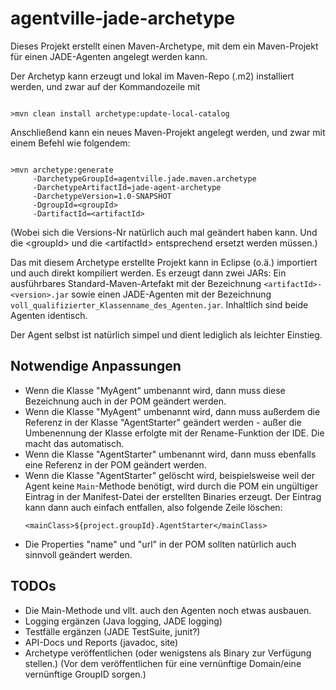 agentville-jade-archetype
=========================

Dieses Projekt erstellt einen Maven-Archetype, mit dem ein Maven-Projekt für einen JADE-Agenten angelegt werden kann.

Der Archetyp kann erzeugt und lokal im Maven-Repo (.m2) installiert werden, und zwar auf der Kommandozeile mit
<pre><code>
>mvn clean install archetype:update-local-catalog
</code></pre> 
Anschließend kann ein neues Maven-Projekt angelegt werden, und zwar mit einem Befehl wie folgendem:

<pre><code>
>mvn archetype:generate 
     -DarchetypeGroupId=agentville.jade.maven.archetype 
     -DarchetypeArtifactId=jade-agent-archetype 
     -DarchetypeVersion=1.0-SNAPSHOT 
     -DgroupId=&lt;groupId> 
     -DartifactId=&lt;artifactId>
</code></pre>     
(Wobei sich die Versions-Nr natürlich auch mal geändert haben kann. Und die &lt;groupId> und die &lt;artifactId> entsprechend
ersetzt werden müssen.)

Das mit diesem Archetype erstellte Projekt kann in Eclipse (o.ä.) importiert und auch direkt kompiliert werden. Es erzeugt dann zwei JARs:
Ein ausführbares Standard-Maven-Artefakt mit der Bezeichnung <code>&lt;artifactId>-&lt;version>.jar</code> sowie
einen JADE-Agenten mit der Bezeichnung <code>voll_qualifizierter_Klassenname_des_Agenten.jar</code>. Inhaltlich sind beide Agenten identisch.

Der Agent selbst ist natürlich simpel und dient lediglich als leichter Einstieg.

Notwendige Anpassungen
----------------------

- Wenn die Klasse "MyAgent" umbenannt wird, dann muss diese Bezeichnung auch in der POM geändert werden.
- Wenn die Klasse "MyAgent" umbenannt wird, dann muss außerdem die Referenz in der Klasse "AgentStarter" geändert werden - außer die Umbenennung der Klasse erfolgte mit der Rename-Funktion der IDE. Die macht das automatisch.
- Wenn die Klasse "AgentStarter" umbenannt wird, dann muss ebenfalls eine Referenz in der POM geändert werden.
- Wenn die Klasse "AgentStarter" gelöscht wird, beispielsweise weil der Agent keine <code>Main</code>-Methode benötigt, wird durch die POM ein ungültiger Eintrag in der Manifest-Datei der erstellten Binaries erzeugt. Der Eintrag kann dann auch einfach entfallen, also folgende Zeile löschen: <pre><code>&lt;mainClass>${project.groupId}.AgentStarter&lt;/mainClass></code></pre>
- Die Properties "name" und "url" in der POM sollten natürlich auch sinnvoll geändert werden.

TODOs
-----

- Die Main-Methode und vllt. auch den Agenten noch etwas ausbauen.
- Logging ergänzen (Java logging, JADE logging)
- Testfälle ergänzen (JADE TestSuite, junit?)
- API-Docs und Reports (javadoc, site)
- Archetype veröffentlichen (oder wenigstens als Binary zur Verfügung stellen.) (Vor dem veröffentlichen für eine vernünftige Domain/eine vernünftige GroupID sorgen.)
